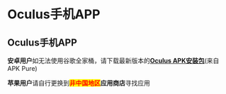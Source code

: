 # Oculus手机APP

## Oculus手机APP

**安卓用户**如无法使用谷歌全家桶，请下载最新版本的[**Oculus APK安装包**](https://apkpure.com/cn/oculus/com.oculus.twilight)(来自APK Pure)

**苹果用户**请自行更换到<mark style="color:red;">**非中国地区**</mark>**应用商店**寻找应用
